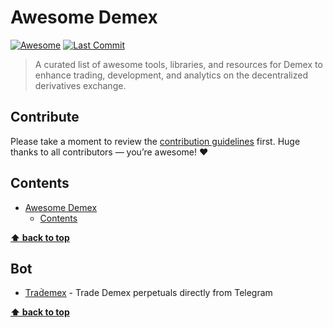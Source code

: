 # Awesome Demex
[![Awesome](https://awesome.re/badge.svg)](https://awesome.re)
[![Last Commit](https://img.shields.io/github/last-commit/avelino/awesome-demex)](https://img.shields.io/github/last-commit/avelino/awesome-demex)

> A curated list of awesome tools, libraries, and resources for Demex to enhance trading, development, and analytics on the decentralized derivatives exchange.

## Contribute
Please take a moment to review the [contribution guidelines](contributing.md) first. Huge thanks to all contributors — you’re awesome! ❤️


## Contents

- [Awesome Demex](#awesome-demex)
  - [Contents](#contents)

**[⬆ back to top](#contents)**

## Bot

- [Traḋemex](https://t.me/the_trademex_bot?start=source:awesome-demex) - Trade Demex perpetuals directly from Telegram

**[⬆ back to top](#contents)**

